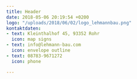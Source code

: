 ```yaml
---
title: Header
date: 2018-05-06 20:19:54 +0200
logo: "/uploads/2018/06/02/logo_lehmannbau.png"
kontaktdaten:
- text: Kleinthalhof 45, 93352 Rohr
  icon: map signs
- text: info@lehmann-bau.com
  icon: envelope outline
- text: 08783-9671272
  icon: phone

---
```

